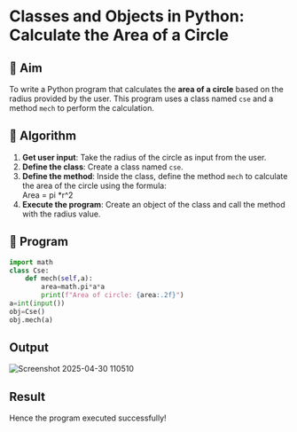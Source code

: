 # Classes and Objects in Python: Calculate the Area of a Circle

## 🎯 Aim
To write a Python program that calculates the **area of a circle** based on the radius provided by the user. This program uses a class named `cse` and a method `mech` to perform the calculation.

## 🧠 Algorithm
1. **Get user input**: Take the radius of the circle as input from the user.
2. **Define the class**: Create a class named `cse`.
3. **Define the method**: Inside the class, define the method `mech` to calculate the area of the circle using the formula:  
   Area = pi *r^2 
4. **Execute the program**: Create an object of the class and call the method with the radius value.

## 🧾 Program

```python
import math
class Cse:
    def mech(self,a):
        area=math.pi*a*a
        print(f"Area of circle: {area:.2f}")
a=int(input())
obj=Cse()
obj.mech(a)
```

## Output
![Screenshot 2025-04-30 110510](https://github.com/user-attachments/assets/adad297a-c23a-418f-a5ff-05c242c486c1)


## Result
Hence the program executed successfully!
